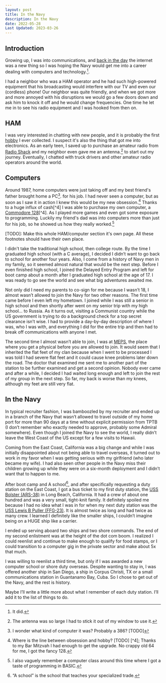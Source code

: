 ```yaml
---
layout: post
title: In the Navy
description: In the Navy
date: 2022-05-28
Last Updated: 2023-03-26
---
```


## Introduction

Growing up, I was into communications, and [back in the day](/tech/musings/history-of-infosec-and-www/) the internet was a new thing so I was hoping the Navy would get me into a career dealing with computers and technology.[^1].   

I had a neighbor who was a HAM operator and he had such high-powered equipment that his broadcasting would interfere with our TV and even our (cordless) phone!  Our neighbor was quite friendly, and when we got more and more annoyed with his disruptions we would go a few doors down and ask him to knock it off and he would change frequencies.  One time he let me in to see his radio equipment and I was hooked from then on.  

## HAM 
I was very interested in chatting with new people, and it is probably the first [hobby](/hobbies/) I ever collected. I suspect it's also the thing that got me into electronics.  As an early teen, I saved up to purchase an amateur radio from [Radio Shack](https://en.wikipedia.org/wiki/RadioShack) and my neighbor even gave me an antenna.[^9] to start out my journey.  Eventually, I chatted with truck drivers and other amateur radio operators around the world.

## Computers
Around 1987, home computers were just taking off and my best friend's father brought home a PC[^5]. for his job.  I had never seen a computer, but as soon as I saw it in action I knew this would be my new obsession.[^3] Thanks to a huge influx of cash[^4] I was able to purchase my own computer, a [Commodore 128](https://en.wikipedia.org/wiki/Commodore_128)[^4]. As I played more games and even got some exposure to programming.  Luckily my friend's dad was into computers more than just for his job, so he showed us how they really worked.[^8]

[TODO]: Make this whole HAM/computer section it's own page.  All these footnotes should have their own place.

I didn't take the traditional high school, then college route.  By the time I graduated high school (with a C average), I decided I didn’t want to go back to school for another four years.  Also, I come from a history of Navy men in my family, so it seemed almost natural that would be the next step.  Before I even finished high school, I joined the Delayed Entry Program and left for boot camp about a month after I graduated high school at the age of 17.  I was ready to go see the world and see what big adventures awaited me.

Not only did I need my parents to co-sign for me because I wasn’t 18, I almost wasn’t allowed to join the Navy for two other reasons.  The first time came before I even left my hometown. I joined while I was still a senior in high school and then shortly after went on my senior trip with my high school… to Russia. As it turns out, visiting a Communist country while the US government is trying to do a background check for a top secret clearance isn’t wise.  I had to provide a day-by-day description of where I was, who I was with, and everything I did for the entire trip and then had to break off communications with anyone I met.

The second time I almost wasn’t able to join, I was at [MEPS](https://www.military.com/join-armed-forces/meps-process-requirements.html), the place where you get a physical before you are allowed to join.  It would seem that I inherited the flat feet of my clan because when I went to be processed I was told I had severe flat feet and it could cause knee problems later down the road.  The doctor that examined me sent me to another part of the station to be further examined and get a second opinion.  Nobody ever came and after a while, I decided I had waited long enough and left to join the rest of my group in the next step.  So far, my back is worse than my knees, although my feet are still very flat.

## In the Navy

In typical recruiter fashion, I was bamboozled by my recruiter and ended up in a branch of the Navy that wasn’t allowed to travel outside of my home port for more than 90 days at a time without explicit permission from TPTB (I don’t remember who exactly needed to approve, probably some Admiral somewhere).  Even though I joined the Navy to see the world, I really didn’t leave the West Coast of the US except for a few visits to Hawaii.  

Coming from the East Coast, California was a big change and while I was initially disappointed about not being able to travel overseas, it turned out to work in my favor when I was getting serious with my girlfriend (who later became my wife).  I had also seen other people in the Navy miss their children growing up while they were on a six-month deployment and I didn’t want that to happen to me.

After boot camp and A school[^2], and after specifically requesting a duty station on the East Coast, I got a bus ticket to my first duty station, the [USS Bolster (ARS-38)](https://www.navysite.de/ars/ars38.htm) in Long Beach, California.  It had a crew of about one hundred and was a very small, tight-knit family.  It definitely spoiled me because I had no idea what I was in for when my next duty station was the [USS Lewis B Puller (FFG-23)](https://www.navysite.de/ffg/FFG23.HTM).  It is almost twice as long and had twice as many crew.  I learned I definitely like the smaller ships, I couldn’t imagine being on a HUGE ship like a carrier.

I ended up serving aboard two ships and two shore commands.  The end of my second enlistment was at the height of the dot com boom.  I realized I could reenlist and continue to make enough to qualify for food stamps, or I could transition to a computer gig in the private sector and make about 5x that much. 

I was willing to reenlist a third time, but only if I was awarded a new computer school or shore duty overseas.  Despite wanting to stay in, I was offered another ship in San Diego, a ship in Corpus Christi, TX or a small communications station in Guantanamo Bay, Cuba.  So I chose to get out of the Navy, and the rest is history.

Maybe I’ll write a little more about what I remember of each duty station.  I’ll add it to the list of things to do.

[^1]: It did.
[^2]: “A school” is the school that teaches your specialized trade.
[^3]: Where is the line between obsession and hobby? [TODO]
[^4]; Thanks to my Bar Mitzvah I had enough to get the upgrade.  No crappy old 64 for me, I got the fancy 128[^6].
[^5]: I wonder what kind of computer it was?  Probably a 386? [TODO]
[^6]: 128 wasn't a model, it was the amount of memory it came with.  In this case, a whopping 128kb.[^7]
[^7]: To put that in perspective, 1 normal length   [TODO]
[^8]: I also vaguely remember a computer class around this time where I got a taste of programming in BASIC.
[^9]: The antenna was so large I had to stick it out of my window to use it.